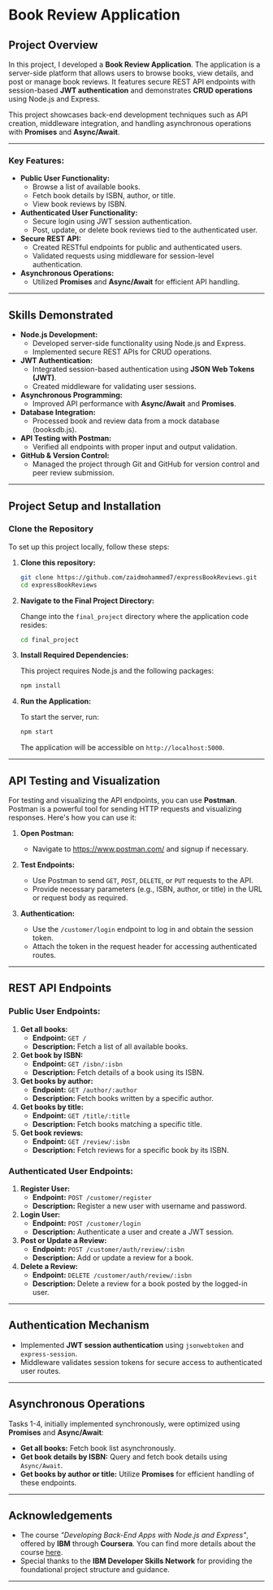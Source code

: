 # Book Review Application

## Project Overview

In this project, I developed a **Book Review Application**. The application is a server-side platform that allows users to browse books, view details, and post or manage book reviews. It features secure REST API endpoints with session-based **JWT authentication** and demonstrates **CRUD operations** using Node.js and Express.

This project showcases back-end development techniques such as API creation, middleware integration, and handling asynchronous operations with **Promises** and **Async/Await**.

---

### Key Features:
- **Public User Functionality:**
  - Browse a list of available books.
  - Fetch book details by ISBN, author, or title.
  - View book reviews by ISBN.
- **Authenticated User Functionality:**
  - Secure login using JWT session authentication.
  - Post, update, or delete book reviews tied to the authenticated user.
- **Secure REST API:**
  - Created RESTful endpoints for public and authenticated users.
  - Validated requests using middleware for session-level authentication.
- **Asynchronous Operations:**
  - Utilized **Promises** and **Async/Await** for efficient API handling.

---

## Skills Demonstrated

- **Node.js Development:**
  - Developed server-side functionality using Node.js and Express.
  - Implemented secure REST APIs for CRUD operations.
- **JWT Authentication:**
  - Integrated session-based authentication using **JSON Web Tokens (JWT)**.
  - Created middleware for validating user sessions.
- **Asynchronous Programming:**
  - Improved API performance with **Async/Await** and **Promises**.
- **Database Integration:**
  - Processed book and review data from a mock database (booksdb.js).
- **API Testing with Postman:**
  - Verified all endpoints with proper input and output validation.
- **GitHub & Version Control:**
  - Managed the project through Git and GitHub for version control and peer review submission.

---

## Project Setup and Installation

### Clone the Repository
To set up this project locally, follow these steps:

1. **Clone this repository:**

    ```bash
    git clone https://github.com/zaidmohammed7/expressBookReviews.git
    cd expressBookReviews
    ```

2. **Navigate to the Final Project Directory:**

    Change into the `final_project` directory where the application code resides:

    ```bash
    cd final_project
    ```

3. **Install Required Dependencies:**

    This project requires Node.js and the following packages:

    ```bash
    npm install
    ```

4. **Run the Application:**

    To start the server, run:

    ```bash
    npm start
    ```

    The application will be accessible on `http://localhost:5000`.

---

## API Testing and Visualization

For testing and visualizing the API endpoints, you can use **Postman**. Postman is a powerful tool for sending HTTP requests and visualizing responses. Here's how you can use it:

1. **Open Postman:**
   - Navigate to https://www.postman.com/ and signup if necessary.

2. **Test Endpoints:**
   - Use Postman to send `GET`, `POST`, `DELETE`, or `PUT` requests to the API.
   - Provide necessary parameters (e.g., ISBN, author, or title) in the URL or request body as required.

3. **Authentication:**
   - Use the `/customer/login` endpoint to log in and obtain the session token.
   - Attach the token in the request header for accessing authenticated routes.

---

## REST API Endpoints

### Public User Endpoints:
1. **Get all books:**
   - **Endpoint:** `GET /`
   - **Description:** Fetch a list of all available books.
2. **Get book by ISBN:**
   - **Endpoint:** `GET /isbn/:isbn`
   - **Description:** Fetch details of a book using its ISBN.
3. **Get books by author:**
   - **Endpoint:** `GET /author/:author`
   - **Description:** Fetch books written by a specific author.
4. **Get books by title:**
   - **Endpoint:** `GET /title/:title`
   - **Description:** Fetch books matching a specific title.
5. **Get book reviews:**
   - **Endpoint:** `GET /review/:isbn`
   - **Description:** Fetch reviews for a specific book by its ISBN.

### Authenticated User Endpoints:
1. **Register User:**
   - **Endpoint:** `POST /customer/register`
   - **Description:** Register a new user with username and password.
2. **Login User:**
   - **Endpoint:** `POST /customer/login`
   - **Description:** Authenticate a user and create a JWT session.
3. **Post or Update a Review:**
   - **Endpoint:** `POST /customer/auth/review/:isbn`
   - **Description:** Add or update a review for a book.
4. **Delete a Review:**
   - **Endpoint:** `DELETE /customer/auth/review/:isbn`
   - **Description:** Delete a review for a book posted by the logged-in user.

---

## Authentication Mechanism

- Implemented **JWT session authentication** using `jsonwebtoken` and `express-session`.
- Middleware validates session tokens for secure access to authenticated user routes.

---

## Asynchronous Operations

Tasks 1-4, initially implemented synchronously, were optimized using **Promises** and **Async/Await**:
- **Get all books:** Fetch book list asynchronously.
- **Get book details by ISBN:** Query and fetch book details using `Async/Await`.
- **Get books by author or title:** Utilize **Promises** for efficient handling of these endpoints.

---

## Acknowledgements

- The course *"Developing Back-End Apps with Node.js and Express"*, offered by **IBM** through **Coursera**.
  You can find more details about the course [here](https://www.coursera.org/learn/developing-backend-apps-with-nodejs-and-express/home/welcome).
- Special thanks to the **IBM Developer Skills Network** for providing the foundational project structure and guidance.

---
